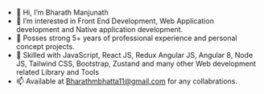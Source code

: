 - 👋 Hi, I’m Bharath Manjunath
- 👀 I’m interested in Front End Development, Web Application development and Native application development.
- 🤹 Posses strong 5+ years of professional experience and personal concept projects.
- 🌱 Skilled with JavaScript, React JS, Redux Angular JS, Angular 8, Node JS, Tailwind CSS, Bootstrap, Zustand and many other Web development related Library and Tools
- 📫 Available at Bharathmbhatta11@gmail.com for any collabrations.

<!---
BharathBhatta20/BharathBhatta20 is a ✨ special ✨ repository because its `README.md` (this file) appears on your GitHub profile.
You can click the Preview link to take a look at your changes.
--->
